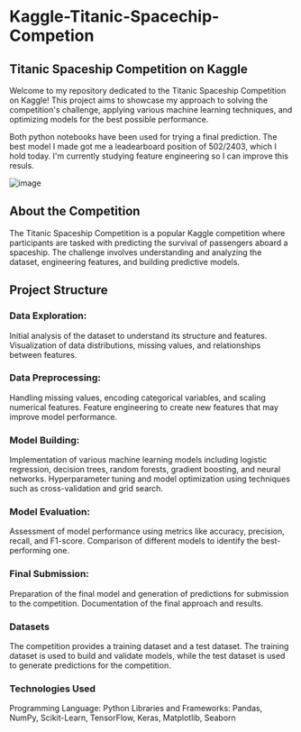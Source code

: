 # Kaggle-Titanic-Spacechip-Competion

## Titanic Spaceship Competition on Kaggle
Welcome to my repository dedicated to the Titanic Spaceship Competition on Kaggle! This project aims to showcase my approach to solving the competition's challenge, applying various machine learning techniques, and optimizing models for the best possible performance.

Both python notebooks have been used for trying a final prediction. The best model I made got me a leadearboard position of 502/2403, which I hold today. I'm currently studying feature engineering so I can improve this resuls.

![image](https://github.com/fabio-scarel/Kaggle-Titanic-Spacechip-Competion/assets/114494196/109399a6-8168-4dfb-a683-4994d0060580)

## About the Competition
The Titanic Spaceship Competition is a popular Kaggle competition where participants are tasked with predicting the survival of passengers aboard a spaceship. The challenge involves understanding and analyzing the dataset, engineering features, and building predictive models.

## Project Structure
### Data Exploration:
Initial analysis of the dataset to understand its structure and features.
Visualization of data distributions, missing values, and relationships between features.

### Data Preprocessing:
Handling missing values, encoding categorical variables, and scaling numerical features.
Feature engineering to create new features that may improve model performance.

### Model Building:
Implementation of various machine learning models including logistic regression, decision trees, random forests, gradient boosting, and neural networks.
Hyperparameter tuning and model optimization using techniques such as cross-validation and grid search.

### Model Evaluation:
Assessment of model performance using metrics like accuracy, precision, recall, and F1-score.
Comparison of different models to identify the best-performing one.

### Final Submission:
Preparation of the final model and generation of predictions for submission to the competition.
Documentation of the final approach and results.

### Datasets
The competition provides a training dataset and a test dataset. The training dataset is used to build and validate models, while the test dataset is used to generate predictions for the competition.

### Technologies Used
Programming Language: Python
Libraries and Frameworks: Pandas, NumPy, Scikit-Learn, TensorFlow, Keras, Matplotlib, Seaborn
